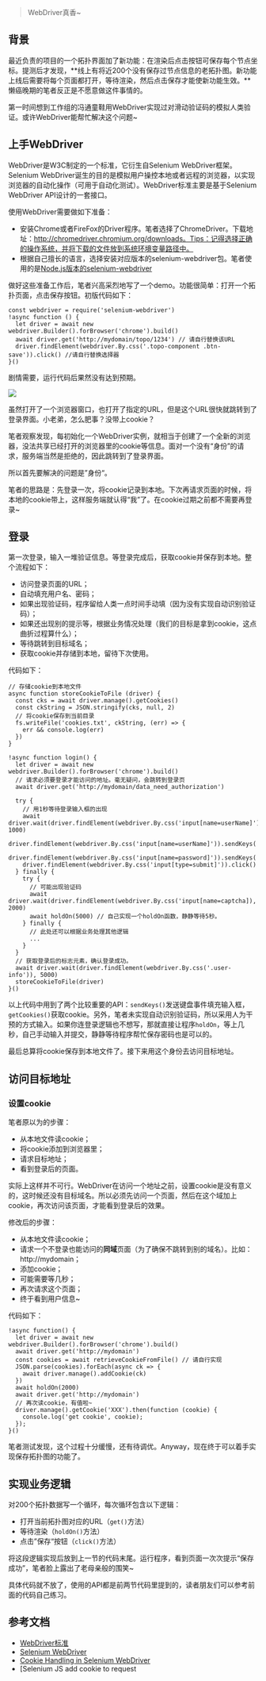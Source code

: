 > WebDriver真香~

## 背景

最近负责的项目的一个拓扑界面加了新功能：在渲染后点击按钮可保存每个节点坐标。提测后才发现，**线上有将近200个没有保存过节点信息的老拓扑图。新功能上线后需要将每个页面都打开，等待渲染，然后点击保存才能使新功能生效。**懒癌晚期的笔者反正是不愿意做这件事情的。

第一时间想到工作组的冯通童鞋用WebDriver实现过对滑动验证码的模拟人类验证。或许WebDriver能帮忙解决这个问题~

## 上手WebDriver

WebDriver是W3C制定的一个标准，它衍生自Selenium WebDriver框架。Selenium WebDriver诞生的目的是模拟用户操控本地或者远程的浏览器，以实现浏览器的自动化操作（可用于自动化测试）。WebDriver标准主要是基于Selenium WebDriver API设计的一套接口。

使用WebDriver需要做如下准备：

- 安装Chrome或者FireFox的Driver程序。笔者选择了ChromeDriver。下载地址：http://chromedriver.chromium.org/downloads。Tips：记得选择正确的操作系统，并将下载的文件放到系统环境变量路径中。
- 根据自己擅长的语言，选择安装对应版本的selenium-webdriver包。笔者使用的是[Node.js版本的selenium-webdriver](https://www.npmjs.com/package/selenium-webdriver)

做好这些准备工作后，笔者兴高采烈地写了一个demo。功能很简单：打开一个拓扑页面，点击保存按钮。初版代码如下：

```
const webdriver = require('selenium-webdriver')
!async function () {
  let driver = await new webdriver.Builder().forBrowser('chrome').build()
  await driver.get('http://mydomain/topo/1234') // 请自行替换该URL
  driver.findElement(webdriver.By.css('.topo-component .btn-save')).click() //请自行替换选择器
}()
```

剧情需要，运行代码后果然没有达到预期。

![](https://p4.ssl.qhimg.com/t01e0451521e7e98ba8.jpg)

虽然打开了一个浏览器窗口，也打开了指定的URL，但是这个URL很快就跳转到了登录界面。小老弟，怎么肥事？没带上cookie？

笔者观察发现，每初始化一个WebDriver实例，就相当于创建了一个全新的浏览器，没法共享已经打开的浏览器里的cookie等信息。面对一个没有“身份”的请求，服务端当然是拒绝的，因此跳转到了登录界面。

所以首先要解决的问题是”身份“。

笔者的思路是：先登录一次，将cookie记录到本地。下次再请求页面的时候，将本地的cookie带上，这样服务端就认得“我”了。在cookie过期之前都不需要再登录~

## 登录

第一次登录，输入一堆验证信息。等登录完成后，获取cookie并保存到本地。整个流程如下：

- 访问登录页面的URL；
- 自动填充用户名、密码；
- 如果出现验证码，程序留给人类一点时间手动填（因为没有实现自动识别验证码）；
- 如果还出现别的提示等，根据业务情况处理（我们的目标是拿到cookie，这点曲折过程算什么）；
- 等待跳转到目标域名；
- 获取cookie并存储到本地，留待下次使用。

代码如下：

```
// 存储cookie到本地文件
async function storeCookieToFile (driver) {
  const cks = await driver.manage().getCookies()
  const ckString = JSON.stringify(cks, null, 2)
  // 将cookie保存到当前目录
  fs.writeFile('cookies.txt', ckString, (err) => {
    err && console.log(err)
  })
}

!async function login() {
  let driver = await new webdriver.Builder().forBrowser('chrome').build()
  // 请求必须要登录才能访问的地址。毫无疑问，会跳转到登录页
  await driver.get('http://mydomain/data_need_authorization') 

  try {
    // 用1秒等待登录输入框的出现
    await driver.wait(driver.findElement(webdriver.By.css('input[name=userName]')), 1000)
    driver.findElement(webdriver.By.css('input[name=userName]')).sendKeys('myUserName')
    driver.findElement(webdriver.By.css('input[name=password]')).sendKeys('myPassword')
    driver.findElement(webdriver.By.css('input[type=submit]')).click()
  } finally {
    try {
      // 可能出现验证码
      await driver.wait(driver.findElement(webdriver.By.css('input[name=captcha]), 2000)
      await holdOn(5000) // 自己实现一个holdOn函数，静静等待5秒。
    } finally {
      // 此处还可以根据业务处理其他逻辑
      ...
    }
  }
  // 获取登录后的标志元素，确认登录成功。
  await driver.wait(driver.findElement(webdriver.By.css('.user-info')), 5000)
  storeCookieToFile(driver)
}()
```

以上代码中用到了两个比较重要的API：`sendKeys()`发送键盘事件填充输入框，`getCookies()`获取cookie。另外，笔者未实现自动识别验证码，所以采用人为干预的方式输入。如果你连登录逻辑也不想写，那就直接让程序`holdOn`，等上几秒，自己手动输入并提交，静静等待程序帮忙保存密码也是可以的。

最后总算将cookie保存到本地文件了。接下来用这个身份去访问目标地址。

## 访问目标地址

### 设置cookie

笔者原以为的步骤：

- 从本地文件读cookie；
- 将cookie添加到浏览器里；
- 请求目标地址；
- 看到登录后的页面。

实际上这样并不可行。WebDriver在访问一个地址之前，设置cookie是没有意义的，这时候还没有目标域名。所以必须先访问一个页面，然后在这个域加上cookie，再次访问该页面，才能看到登录后的效果。

修改后的步骤：

- 从本地文件读cookie；
- 请求一个不登录也能访问的**同域**页面（为了确保不跳转到别的域名）。比如：http://mydomain；
- 添加cookie；
- 可能需要等几秒；
- 再次请求这个页面；
- 终于看到用户信息~

代码如下：

```
!async function() {
  let driver = await new webdriver.Builder().forBrowser('chrome').build()
  await driver.get('http://mydomain')
  const cookies = await retrieveCookieFromFile() // 请自行实现
  JSON.parse(cookies).forEach(async ck => {
    await driver.manage().addCookie(ck)
  })
  await holdOn(2000)
  await driver.get('http://mydomain')
  // 再次读cookie，有值啦~
  driver.manage().getCookie('XXX').then(function (cookie) {
    console.log('get cookie', cookie);
  });
}()
```

笔者测试发现，这个过程十分缓慢，还有待调优。Anyway，现在终于可以着手实现保存拓扑图的功能了。

## 实现业务逻辑

对200个拓扑数据写一个循环，每次循环包含以下逻辑：

- 打开当前拓扑图对应的URL（`get()`方法）
- 等待渲染（`holdOn()`方法）
- 点击”保存“按钮（`click()`方法）

将这段逻辑实现后放到上一节的代码末尾。运行程序，看到页面一次次提示“保存成功”，笔者脸上露出了老母亲般的围笑~

具体代码就不放了，使用的API都是前两节代码里提到的，读者朋友们可以参考前面的代码自己练习。

## 参考文档

- [WebDriver标准](https://www.w3.org/TR/webdriver1/#sessions)
- [Selenium WebDriver](https://www.seleniumhq.org/projects/webdriver/)
- [Cookie Handling in Selenium WebDriver](https://www.guru99.com/handling-cookies-selenium-webdriver.html)
- [Selenium JS add cookie to request
